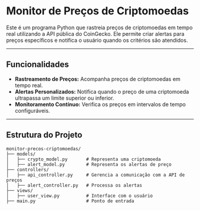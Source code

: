 # Monitor de Preços de Criptomoedas

Este é um programa Python que rastreia preços de criptomoedas em tempo real utilizando a API pública do CoinGecko. Ele permite criar alertas para preços específicos e notifica o usuário quando os critérios são atendidos.

---

## Funcionalidades

- **Rastreamento de Preços:** Acompanha preços de criptomoedas em tempo real.
- **Alertas Personalizados:** Notifica quando o preço de uma criptomoeda ultrapassa um limite superior ou inferior.
- **Monitoramento Contínuo:** Verifica os preços em intervalos de tempo configuráveis.

---

## Estrutura do Projeto

```plaintext
monitor-precos-criptomoedas/
├── models/
│   ├── crypto_model.py       # Representa uma criptomoeda
│   ├── alert_model.py        # Representa os alertas de preço
├── controllers/
│   ├── api_controller.py     # Gerencia a comunicação com a API de preços
│   ├── alert_controller.py   # Processa os alertas
├── views/
│   ├── user_view.py          # Interface com o usuário
├── main.py                   # Ponto de entrada
